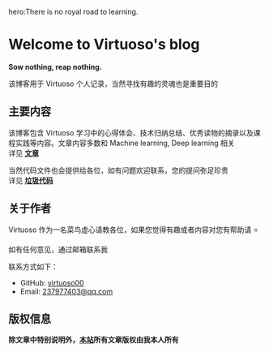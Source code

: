 hero:There is no royal road to learning.

<span id="comments_switch" hidden>False</span>

# **Welcome to Virtuoso's blog**
**Sow nothing, reap nothing.**

该博客用于 Virtuoso 个人记录，当然寻找有趣的灵魂也是重要目的

## 主要内容

该博客包含 Virtuoso 学习中的心得体会、技术归纳总结、优秀读物的摘录以及课程实践等内容。文章内容多数和 Machine learning, Deep learning 相关</br> 
详见 **[文章](ML/index.md)**

当然代码文件也会提供给各位，如有问题欢迎联系，您的提问弥足珍贵</br>
详见 **[垃圾代码](projects/index.md)**

## 关于作者

Virtuoso 作为一名菜鸟虚心请教各位，如果您觉得有趣或者内容对您有帮助请 ⭐

如有任何意见，通过邮箱联系我

联系方式如下：

- GitHub: [virtuoso00](https://github.com/virtuoso00)
- Email: [237977403@qq.com](mailto:237977403@qq.com)

## 版权信息

**除文章中特别说明外，[本站](https://blog.v1rtuoso.cn)所有文章版权由我本人所有**
